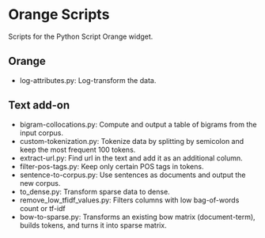 # Orange Scripts

Scripts for the Python Script Orange widget.

## Orange

- log-attributes.py: Log-transform the data.

## Text add-on

- bigram-collocations.py: Compute and output a table of bigrams from the input corpus.
- custom-tokenization.py: Tokenize data by splitting by semicolon and keep the most frequent 100 tokens.
- extract-url.py: Find url in the text and add it as an additional column.
- filter-pos-tags.py: Keep only certain POS tags in tokens.
- sentence-to-corpus.py: Use sentences as documents and output the new corpus.
- to_dense.py: Transform sparse data to dense.
- remove_low_tfidf_values.py: Filters columns with low bag-of-words count or tf-idf
- bow-to-sparse.py: Transforms an existing bow matrix (document-term), builds tokens, and turns it into sparse matrix.
